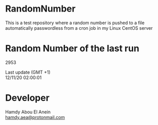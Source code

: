 # RandomNumber    
This is a test repository where a random number is pushed to a file automatically passwordless from a cron job in my Linux CentOS server    
# Random Number of the last run   
2953
      
Last update (GMT +1)    
12/11/20 02:00:01
# Developer    
Hamdy Abou El Anein   
hamdy.aea@protonmail.com
